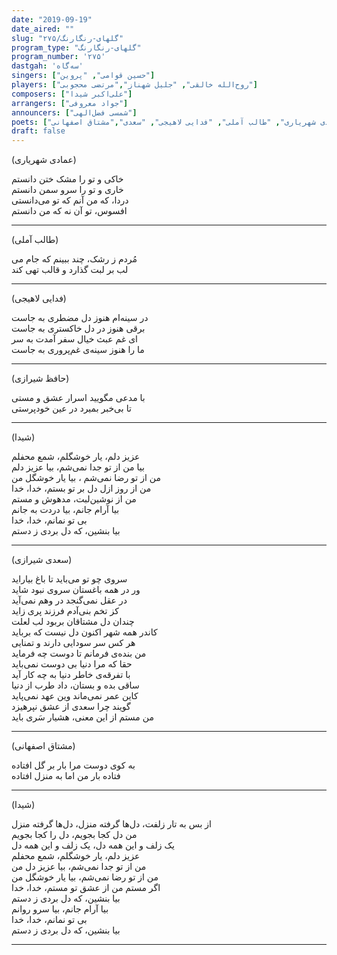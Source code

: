 ```yaml
---
date: "2019-09-19"
date_aired: ""
slug: "گلهای-رنگارنگ/۲۷۵"
program_type: "گلهای-رنگارنگ"
program_number: '۲۷۵'
dastgah: 'سه‌گاه'
singers: ["حسین قوامی", "پروین"]
players: ["روح‌الله خالقی", "جلیل شهناز","مرتضی محجوبی"]
composers: ["علی‌اکبر شیدا"]
arrangers: ["جواد معروفی"]
announcers: ["شمسی فضل‌الهی"]
poets: ["حافظ", "علی‌اکبر شیدا", "عمادی شهریاری", "طالب آملی", "فدایی لاهیجی", "سعدی","مشتاق اصفهانی"]
draft: false
---
```


(عمادی شهریاری)  

خاکی و تو را مشک ختن دانستم  
خاری و تو را سرو سمن دانستم  
دردا، که من آنم که تو می‌دانستی  
افسوس، تو آن نه که من دانستم  

---  

(طالب آملی)  

مُردم ز رشک، چند ببینم که جام می  
لب بر لبت گذارد و قالب تهی کند  

---  

(فدایی لاهیجی)  

در سینه‌ام هنوز دل مضطری به جاست‌  
برقی هنوز در دل خاکستری به جاست  
ای غم عبث خیال سفر آمدت به سر  
ما را هنوز سینه‌ی غم‌پروری به جاست  

---  

(حافظ شیرازی)  

با مدعی مگویید اسرار عشق و مستی  
تا بی‌خبر بمیرد در عین خودپرستی  

---  

(شیدا)  

عزیز دلم، یار خوشگلم، شمع محفلم  
بیا من از تو جدا نمی‌شم، بیا عزیز دلم  
من از تو‌ رضا نمی‌شم ، بیا یار خوشگل من  
من از روز ازل دل بر تو بستم، خدا، خدا  
من از نوشین‌لبت، مدهوش و مستم  
بیا آرام جانم، بیا دردت به جانم  
بی تو نمانم، خدا، خدا  
بیا بنشین، که دل بردی ز دستم  

---  

(سعدی شیرازی)  

سروی چو تو می‌باید تا باغ بیاراید  
ور در همه باغستان سروی نبود شاید  
در عقل نمی‌گنجد در وهم نمی‌آید  
کز تخم بنی‌آدم فرزند پری زاید  
چندان دل مشتاقان بربود لب لعلت  
کاندر همه شهر اکنون دل نیست که برباید  
هر کس سر سودایی دارند و تمنایی  
من بنده‌ی فرمانم تا دوست چه فرماید  
حقا که مرا دنیا بی دوست نمی‌باید  
با تفرقه‌ی خاطر دنیا به چه کار آید  
ساقی بده و بستان، داد طرب از دنیا  
کاین عمر نمی‌ماند وین عهد نمی‌پاید  
گویند چرا سعدی از عشق نپرهیزد  
من مستم از این معنی، هشیار سَری باید  

---  

(مشتاق اصفهانی)

به کوی دوست مرا بار بر گل افتاده  
فتاده بار من اما به منزل افتاده  

---  

(شیدا)  

از بس به تار زلفت، دل‌ها گرفته منزل، دل‌ها گرفته منزل  
من دل کجا بجویم، دل را کجا بجویم  
یک زلف و این همه دل، یک زلف و این همه دل  
عزیز دلم، یار خوشگلم، شمع محفلم  
من از تو جدا نمی‌شم، بیا عزیز دل من  
من از تو رضا نمی‌شم، بیا یار خوشگل من  
اگر مستم من از عشق تو مستم، خدا، خدا  
بیا بنشین، که دل بردی ز دستم  
بیا آرام جانم، بیا سرو روانم  
بی تو نمانم، خدا، خدا  
بیا بنشین، که دل بردی ز دستم  

---

